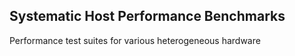 ## Systematic Host Performance Benchmarks

Performance test suites for various heterogeneous hardware
